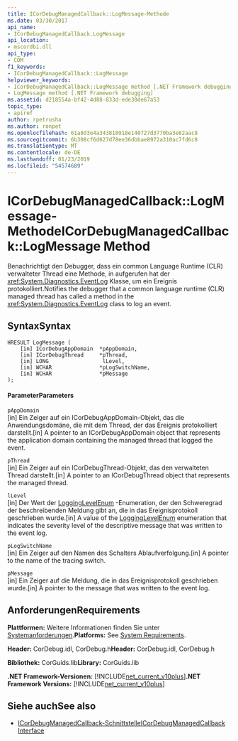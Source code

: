 ```yaml
---
title: ICorDebugManagedCallback::LogMessage-Methode
ms.date: 03/30/2017
api_name:
- ICorDebugManagedCallback.LogMessage
api_location:
- mscordbi.dll
api_type:
- COM
f1_keywords:
- ICorDebugManagedCallback::LogMessage
helpviewer_keywords:
- ICorDebugManagedCallback::LogMessage method [.NET Framework debugging]
- LogMessage method [.NET Framework debugging]
ms.assetid: d218554a-bf42-4d88-833d-ede30de67a53
topic_type:
- apiref
author: rpetrusha
ms.author: ronpet
ms.openlocfilehash: 61a8d3e4a343818918e140727d3770ba3e82aac8
ms.sourcegitcommit: 6b308cf6d627d78ee36dbbae8972a310ac7fd6c8
ms.translationtype: MT
ms.contentlocale: de-DE
ms.lasthandoff: 01/23/2019
ms.locfileid: "54574689"
---
```

# <a name="icordebugmanagedcallbacklogmessage-method"></a><span data-ttu-id="03e3a-102">ICorDebugManagedCallback::LogMessage-Methode</span><span class="sxs-lookup"><span data-stu-id="03e3a-102">ICorDebugManagedCallback::LogMessage Method</span></span>
<span data-ttu-id="03e3a-103">Benachrichtigt den Debugger, dass ein common Language Runtime (CLR) verwalteter Thread eine Methode, in aufgerufen hat der <xref:System.Diagnostics.EventLog> Klasse, um ein Ereignis protokolliert.</span><span class="sxs-lookup"><span data-stu-id="03e3a-103">Notifies the debugger that a common language runtime (CLR) managed thread has called a method in the <xref:System.Diagnostics.EventLog> class to log an event.</span></span>  
  
## <a name="syntax"></a><span data-ttu-id="03e3a-104">Syntax</span><span class="sxs-lookup"><span data-stu-id="03e3a-104">Syntax</span></span>  
  
```  
HRESULT LogMessage (  
    [in] ICorDebugAppDomain  *pAppDomain,  
    [in] ICorDebugThread     *pThread,  
    [in] LONG                 lLevel,  
    [in] WCHAR               *pLogSwitchName,  
    [in] WCHAR               *pMessage  
);  
```  
  
#### <a name="parameters"></a><span data-ttu-id="03e3a-105">Parameter</span><span class="sxs-lookup"><span data-stu-id="03e3a-105">Parameters</span></span>  
 `pAppDomain`  
 <span data-ttu-id="03e3a-106">[in] Ein Zeiger auf ein ICorDebugAppDomain-Objekt, das die Anwendungsdomäne, die mit dem Thread, der das Ereignis protokolliert darstellt.</span><span class="sxs-lookup"><span data-stu-id="03e3a-106">[in] A pointer to an ICorDebugAppDomain object that represents the application domain containing the managed thread that logged the event.</span></span>  
  
 `pThread`  
 <span data-ttu-id="03e3a-107">[in] Ein Zeiger auf ein ICorDebugThread-Objekt, das den verwalteten Thread darstellt.</span><span class="sxs-lookup"><span data-stu-id="03e3a-107">[in] A pointer to an ICorDebugThread object that represents the managed thread.</span></span>  
  
 `lLevel`  
 <span data-ttu-id="03e3a-108">[in] Der Wert der [LoggingLevelEnum](../../../../docs/framework/unmanaged-api/debugging/logginglevelenum-enumeration.md) -Enumeration, der den Schweregrad der beschreibenden Meldung gibt an, die in das Ereignisprotokoll geschrieben wurde.</span><span class="sxs-lookup"><span data-stu-id="03e3a-108">[in] A value of the [LoggingLevelEnum](../../../../docs/framework/unmanaged-api/debugging/logginglevelenum-enumeration.md) enumeration that indicates the severity level of the descriptive message that was written to the event log.</span></span>  
  
 `pLogSwitchName`  
 <span data-ttu-id="03e3a-109">[in] Ein Zeiger auf den Namen des Schalters Ablaufverfolgung.</span><span class="sxs-lookup"><span data-stu-id="03e3a-109">[in] A pointer to the name of the tracing switch.</span></span>  
  
 `pMessage`  
 <span data-ttu-id="03e3a-110">[in] Ein Zeiger auf die Meldung, die in das Ereignisprotokoll geschrieben wurde.</span><span class="sxs-lookup"><span data-stu-id="03e3a-110">[in] A pointer to the message that was written to the event log.</span></span>  
  
## <a name="requirements"></a><span data-ttu-id="03e3a-111">Anforderungen</span><span class="sxs-lookup"><span data-stu-id="03e3a-111">Requirements</span></span>  
 <span data-ttu-id="03e3a-112">**Plattformen:** Weitere Informationen finden Sie unter [Systemanforderungen](../../../../docs/framework/get-started/system-requirements.md).</span><span class="sxs-lookup"><span data-stu-id="03e3a-112">**Platforms:** See [System Requirements](../../../../docs/framework/get-started/system-requirements.md).</span></span>  
  
 <span data-ttu-id="03e3a-113">**Header:** CorDebug.idl, CorDebug.h</span><span class="sxs-lookup"><span data-stu-id="03e3a-113">**Header:** CorDebug.idl, CorDebug.h</span></span>  
  
 <span data-ttu-id="03e3a-114">**Bibliothek:** CorGuids.lib</span><span class="sxs-lookup"><span data-stu-id="03e3a-114">**Library:** CorGuids.lib</span></span>  
  
 <span data-ttu-id="03e3a-115">**.NET Framework-Versionen:** [!INCLUDE[net_current_v10plus](../../../../includes/net-current-v10plus-md.md)]</span><span class="sxs-lookup"><span data-stu-id="03e3a-115">**.NET Framework Versions:** [!INCLUDE[net_current_v10plus](../../../../includes/net-current-v10plus-md.md)]</span></span>  
  
## <a name="see-also"></a><span data-ttu-id="03e3a-116">Siehe auch</span><span class="sxs-lookup"><span data-stu-id="03e3a-116">See also</span></span>
- [<span data-ttu-id="03e3a-117">ICorDebugManagedCallback-Schnittstelle</span><span class="sxs-lookup"><span data-stu-id="03e3a-117">ICorDebugManagedCallback Interface</span></span>](../../../../docs/framework/unmanaged-api/debugging/icordebugmanagedcallback-interface.md)
